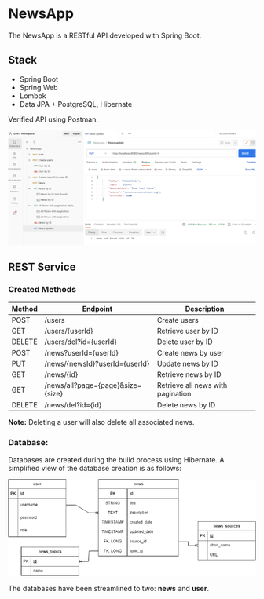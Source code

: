 # NewsApp

The NewsApp is a RESTful API developed with Spring Boot.

## Stack

- Spring Boot
- Spring Web
- Lombok
- Data JPA + PostgreSQL, Hibernate

Verified API using Postman.

![API Image](src%2Fmain%2Fresources%2Fstatic%2Fimg.png)

## REST Service

### Created Methods

| Method | Endpoint                          | Description                      |
|--------|-----------------------------------|----------------------------------|
| POST   | /users                            | Create users                     |
| GET    | /users/{userId}                   | Retrieve user by ID              |
| DELETE | /users/del?id={userId}            | Delete user by ID                |
| POST   | /news?userId={userId}             | Create news by user              |
| PUT    | /news/{newsId}?userId={userId}    | Update news by ID                |
| GET    | /news/{id}                        | Retrieve news by ID              |
| GET    | /news/all?page={page}&size={size} | Retrieve all news with pagination|
| DELETE | /news/del?id={id}                 | Delete news by ID                |

**Note:** Deleting a user will also delete all associated news.

### Database:

Databases are created during the build process using Hibernate. A simplified view of the database creation is as follows:

![DB Image](src%2Fmain%2Fresources%2Fstatic%2Fdb.png)

The databases have been streamlined to two: **news** and **user**.
